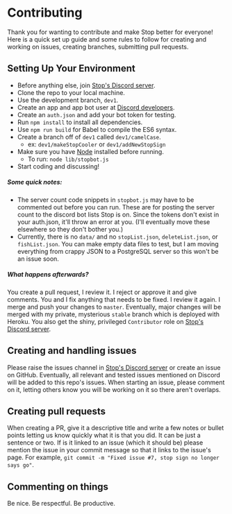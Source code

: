 # Contributing

Thank you for wanting to contribute and make Stop better for everyone! Here is a quick set up guide and some rules to follow for creating and working on issues, creating branches, submitting pull requests.

## Setting Up Your Environment

* Before anything else, join [Stop's Discord server](https://discord.gg/HwkMkKh).
* Clone the repo to your local machine.
* Use the development branch, `dev1`.
* Create an app and app bot user at [Discord developers](https://discordapp.com/developers/applications/me).
* Create an `auth.json` and add your bot token for testing.
* Run `npm install` to install all dependencies.
* Use `npm run build` for Babel to compile the ES6 syntax.
* Create a branch off of `dev1` called `dev1/camelCase`.
  * ex: `dev1/makeStopCooler` or `dev1/addNewStopSign`
* Make sure you have [Node](https://nodejs.org/en/) installed before running.
  * To run: `node lib/stopbot.js`
* Start coding and discussing!

##### Some quick notes:

* The server count code snippets in `stopbot.js` may have to be commented out before you can run. These are for posting the server count to the discord bot lists Stop is on. Since the tokens don't exist in your auth.json, it'll throw an error at you. (I'll eventually move these elsewhere so they don't bother you.)
* Currently, there is no `data/` and no `stopList.json`, `deleteList.json`, or `fishList.json`. You can make empty data files to test, but I am moving everything from crappy JSON to a PostgreSQL server so this won't be an issue soon.

##### What happens afterwards?

You create a pull request, I review it. I reject or approve it and give comments. You and I fix anything that needs to be fixed. I review it again. I merge and push your changes to `master`. Eventually, major changes will be merged with my private, mysterious `stable` branch which is deployed with Heroku. You also get the shiny, privileged `Contributor` role on [Stop's Discord server](https://discord.gg/HwkMkKh).

## Creating and handling issues

Please raise the issues channel in [Stop's Discord server](https://discord.gg/HwkMkKh) or create an issue on GitHub. Eventually, all relevant and tested issues mentioned on Discord will be added to this repo's issues. When starting an issue, please comment on it, letting others know you will be working on it so there aren't overlaps.

## Creating pull requests

When creating a PR, give it a descriptive title and write a few notes or bullet points letting us know quickly what it is that you did. It can be just a sentence or two. If is it linked to an issue (which it should be) please mention the issue in your commit message so that it links to the issue's page. For example, `git commit -m "Fixed issue #7, stop sign no longer says go"`.

## Commenting on things

Be nice. Be respectful. Be productive.

